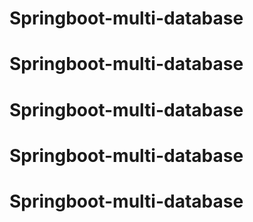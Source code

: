 # Springboot-multi-database
# Springboot-multi-database
# Springboot-multi-database
# Springboot-multi-database
# Springboot-multi-database

